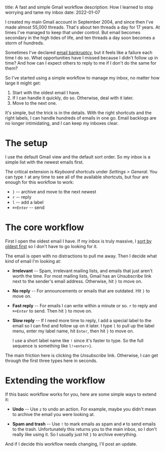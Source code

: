title: A fast and simple Gmail workflow
description: How I learned to stop worrying and tame my inbox
date: 2022-01-07

I created my main Gmail account in September 2004, and since then I've made
almost 55,000 threads. That's about ten threads a day for 17 years. At times
I've managed to keep that under control. But email becomes secondary in the
high tides of life, and ten threads a day soon becomes a storm of hundreds.

Sometimes I've declared [email bankruptcy][bankruptcy], but it feels like a
failure each time I do so. What opportunities have I missed because I didn't
follow up in time? And how can I expect others to reply to me if I don't do the
same for them?

[bankruptcy]: https://en.wikipedia.org/wiki/Email_bankruptcy

So I've started using a simple workflow to manage my inbox, no matter how large
it might get:

1. Start with the oldest email I have.
2. If I can handle it quickly, do so. Otherwise, deal with it later.
3. Move to the next one.

It's simple, but the trick is in the details. With the right shortcuts and the
right labels, I can handle hundreds of emails in one go. Email backlogs are no
longer intimidating, and I can keep my inboxes clear.


# The setup

I use the default Gmail view and the default sort order. So my inbox is a
simple list with the newest emails first.

The critical extension is *Keyboard shortcuts* under *Settings > General*. You
can type `?` at any time to see all of the available shortcuts, but four are
enough for this workflow to work:

- `}` -- archive and move to the next newest
- `r` -- reply
- `l` -- add a label
- `⌘+Enter` -- send


# The core workflow

First I open the oldest email I have. If my inbox is truly massive, I [sort by
oldest first][sort] so I don't have to go looking for it.

[sort]: https://gsuitetips.com/tips/gmail/sort-email-by-oldest-first/

The email is open with no distractions to pull me away. Then I decide what kind
of email I'm looking at:

- **Irrelevant** -- Spam, irrelevant mailing lists, and emails that just aren't
  worth the time. For most mailing lists, Gmail has an *Unsubscribe* link next
  to the sender's email address. Otherwise, hit `}` to move on.

- **No reply** -- For announcements or emails that are outdated. Hit `}` to
  move on.

- **Fast reply** -- For emails I can write within a minute or so. `r` to reply
  and `⌘+Enter` to send. Then hit `}` to move on.

- **Slow reply** -- If I need more time to reply, I add a special label to the
  email so I can find and follow up on it later. I type `l` to pull up the
  label menu, enter my label name, hit `Enter`, then hit `}` to move on.

    I use a short label name like `!` since it's faster to type. So the full
    sequence is something like `l!<enter>}`.


The main friction here is clicking the *Unsubscribe* link. Otherwise, I can get
through the first three types here in seconds.


# Extending the workflow

If this basic workflow works for you, here are some simple ways to extend it:

- **Undo** -- Use `z` to undo an action. For example, maybe you didn't mean to
  archive the email you were looking at.

- **Spam and trash** -- Use `!` to mark emails as spam and `#` to send emails
  to the trash. Unfortunately this returns you to the main inbox, so I don't
  really like using it. So I usually just hit `}` to archive everything.

And if I decide this workflow needs changing, I'll post an update.
